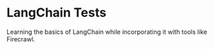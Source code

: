 # LangChain Tests

Learning the basics of LangChain while incorporating it with tools like Firecrawl.
